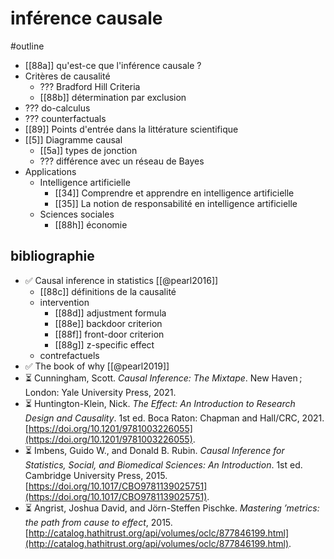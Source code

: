 # inférence causale
#outline 

- [[88a]] qu'est-ce que l'inférence causale ?
- Critères de causalité
	- ??? Bradford Hill Criteria
	- [[88b]] détermination par exclusion
- ??? do-calculus
- ??? counterfactuals
- [[89]] Points d'entrée dans la littérature scientifique
- [[5]] Diagramme causal
	- [[5a]] types de jonction
	- ??? différence avec un réseau de Bayes
- Applications
	- Intelligence artificielle
		- [[34]] Comprendre et apprendre en intelligence artificielle
		- [[35]] La notion de responsabilité en intelligence artificielle
	- Sciences sociales
		- [[88h]] économie

## bibliographie

- ✅ Causal inference in statistics [[@pearl2016]]
	- [[88c]] définitions de la causalité
	- intervention
		- [[88d]] adjustment formula
		- [[88e]] backdoor criterion
		- [[88f]] front-door criterion
		- [[88g]] z-specific effect
	- contrefactuels
-  ✅ The book of why [[@pearl2019]]
- ⏳ Cunningham, Scott. _Causal Inference: The Mixtape_. New Haven ; London: Yale University Press, 2021.
- ⏳ Huntington-Klein, Nick. _The Effect: An Introduction to Research Design and Causality_. 1st ed. Boca Raton: Chapman and Hall/CRC, 2021. [https://doi.org/10.1201/9781003226055](https://doi.org/10.1201/9781003226055).
- ⏳ Imbens, Guido W., and Donald B. Rubin. _Causal Inference for Statistics, Social, and Biomedical Sciences: An Introduction_. 1st ed. Cambridge University Press, 2015. [https://doi.org/10.1017/CBO9781139025751](https://doi.org/10.1017/CBO9781139025751).
- ⏳ Angrist, Joshua David, and Jörn-Steffen Pischke. _Mastering ’metrics: the path from cause to effect_, 2015. [http://catalog.hathitrust.org/api/volumes/oclc/877846199.html](http://catalog.hathitrust.org/api/volumes/oclc/877846199.html).